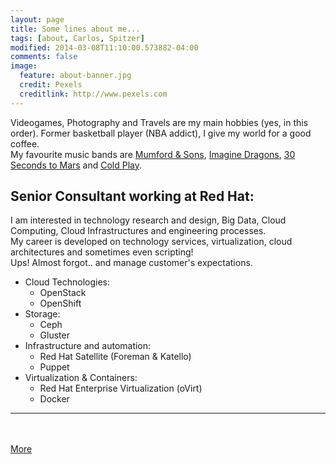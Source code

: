 ```yaml
---
layout: page
title: Some lines about me...
tags: [about, Carlos, Spitzer]
modified: 2014-03-08T11:10:00.573882-04:00
comments: false
image:
  feature: about-banner.jpg
  credit: Pexels
  creditlink: http://www.pexels.com
---
```


Videogames, Photography and Travels are my main hobbies (yes, in this order). Former basketball player (NBA addict), I give my world for a good coffee.  
My favourite music bands are <a href="http://www.mumfordandsons.com/" target="_blank">Mumford & Sons</a>, <a href="http://www.imaginedragonsmusic.com/" target="_blank">Imagine Dragons</a>, <a href="http://www.thirtysecondstomars.com/" target="_blank">30 Seconds to Mars</a> and <a href="http://www.coldplay.com/" target="_blank">Cold Play</a>.

## Senior Consultant working at Red Hat:

I am interested in technology research and design, Big Data, Cloud Computing, Cloud Infrastructures and engineering processes.  
My career is developed on technology services, virtualization, cloud architectures and sometimes even scripting!  
Ups! Almost forgot.. and manage customer's expectations.

* Cloud Technologies:
    * OpenStack
    * OpenShift
* Storage:
    * Ceph
    * Gluster
* Infrastructure and automation:
    * Red Hat Satellite (Foreman & Katello)
    * Puppet
* Virtualization & Containers:
    * Red Hat Enterprise Virtualization (oVirt)
    * Docker

---

<BR><BR>
<a markdown="0" href="http://es.linkedin.com/in/carlosspitzerlopez/en" class="btn" target="_blank">More</a>
